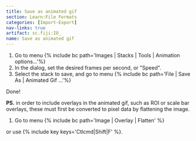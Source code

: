 ```yaml
---
title: Save as animated gif
section: Learn:File Formats
categories: [Import-Export]
nav-links: true
artifact: sc.fiji:IO_
name: Save as animated gif
---
```


1.  Go to menu {% include bc path='Images | Stacks | Tools | Animation options...'%}
2.  In the dialog, set the desired frames per second, or "Speed".
3.  Select the stack to save, and go to menu {% include bc path='File | Save As | Animated Gif ...'%}

Done!

**PS.** in order to include overlays in the animated gif, such as ROI or scale bar overlays, these must first be converted to pixel data by flattening the image.

1.  Go to menu {% include bc path='Image | Overlay | Flatten' %}

or use {% include key keys='Ctlcmd|Shift|F' %}.
